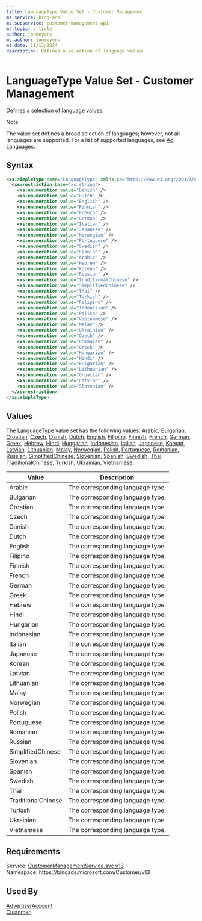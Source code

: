 ```yaml
---
title: LanguageType Value Set - Customer Management
ms.service: bing-ads
ms.subservice: customer-management-api
ms.topic: article
author: jonmeyers
ms.author: jonmeyers
ms.date: 11/13/2024
description: Defines a selection of language values.
---
```

# LanguageType Value Set - Customer Management
Defines a selection of language values.

> [!NOTE]
> The value set defines a broad selection of languages; however, not all languages are supported. For a list of supported languages, see [Ad Languages](../guides/ad-languages.md).

## Syntax
```xml
<xs:simpleType name="LanguageType" xmlns:xs="http://www.w3.org/2001/XMLSchema">
  <xs:restriction base="xs:string">
    <xs:enumeration value="Danish" />
    <xs:enumeration value="Dutch" />
    <xs:enumeration value="English" />
    <xs:enumeration value="Finnish" />
    <xs:enumeration value="French" />
    <xs:enumeration value="German" />
    <xs:enumeration value="Italian" />
    <xs:enumeration value="Japanese" />
    <xs:enumeration value="Norwegian" />
    <xs:enumeration value="Portuguese" />
    <xs:enumeration value="Swedish" />
    <xs:enumeration value="Spanish" />
    <xs:enumeration value="Arabic" />
    <xs:enumeration value="Hebrew" />
    <xs:enumeration value="Korean" />
    <xs:enumeration value="Russian" />
    <xs:enumeration value="TraditionalChinese" />
    <xs:enumeration value="SimplifiedChinese" />
    <xs:enumeration value="Thai" />
    <xs:enumeration value="Turkish" />
    <xs:enumeration value="Filipino" />
    <xs:enumeration value="Indonesian" />
    <xs:enumeration value="Polish" />
    <xs:enumeration value="Vietnamese" />
    <xs:enumeration value="Malay" />
    <xs:enumeration value="Ukrainian" />
    <xs:enumeration value="Czech" />
    <xs:enumeration value="Romanian" />
    <xs:enumeration value="Greek" />
    <xs:enumeration value="Hungarian" />
    <xs:enumeration value="Hindi" />
    <xs:enumeration value="Bulgarian" />
    <xs:enumeration value="Lithuanian" />
    <xs:enumeration value="Croatian" />
    <xs:enumeration value="Latvian" />
    <xs:enumeration value="Slovenian" />
  </xs:restriction>
</xs:simpleType>
```

## <a name="values"></a>Values

The [LanguageType](languagetype.md) value set has the following values: [Arabic](#arabic), [Bulgarian](#bulgarian), [Croatian](#croatian), [Czech](#czech), [Danish](#danish), [Dutch](#dutch), [English](#english), [Filipino](#filipino), [Finnish](#finnish), [French](#french), [German](#german), [Greek](#greek), [Hebrew](#hebrew), [Hindi](#hindi), [Hungarian](#hungarian), [Indonesian](#indonesian), [Italian](#italian), [Japanese](#japanese), [Korean](#korean), [Latvian](#latvian), [Lithuanian](#lithuanian), [Malay](#malay), [Norwegian](#norwegian), [Polish](#polish), [Portuguese](#portuguese), [Romanian](#romanian), [Russian](#russian), [SimplifiedChinese](#simplifiedchinese), [Slovenian](#slovenian), [Spanish](#spanish), [Swedish](#swedish), [Thai](#thai), [TraditionalChinese](#traditionalchinese), [Turkish](#turkish), [Ukrainian](#ukrainian), [Vietnamese](#vietnamese).

|Value|Description|
|-----------|---------------|
|<a name="arabic"></a>Arabic|The corresponding language type.|
|<a name="bulgarian"></a>Bulgarian|The corresponding language type.|
|<a name="croatian"></a>Croatian|The corresponding language type.|
|<a name="czech"></a>Czech|The corresponding language type.|
|<a name="danish"></a>Danish|The corresponding language type.|
|<a name="dutch"></a>Dutch|The corresponding language type.|
|<a name="english"></a>English|The corresponding language type.|
|<a name="filipino"></a>Filipino|The corresponding language type.|
|<a name="finnish"></a>Finnish|The corresponding language type.|
|<a name="french"></a>French|The corresponding language type.|
|<a name="german"></a>German|The corresponding language type.|
|<a name="greek"></a>Greek|The corresponding language type.|
|<a name="hebrew"></a>Hebrew|The corresponding language type.|
|<a name="hindi"></a>Hindi|The corresponding language type.|
|<a name="hungarian"></a>Hungarian|The corresponding language type.|
|<a name="indonesian"></a>Indonesian|The corresponding language type.|
|<a name="italian"></a>Italian|The corresponding language type.|
|<a name="japanese"></a>Japanese|The corresponding language type.|
|<a name="korean"></a>Korean|The corresponding language type.|
|<a name="latvian"></a>Latvian|The corresponding language type.|
|<a name="lithuanian"></a>Lithuanian|The corresponding language type.|
|<a name="malay"></a>Malay|The corresponding language type.|
|<a name="norwegian"></a>Norwegian|The corresponding language type.|
|<a name="polish"></a>Polish|The corresponding language type.|
|<a name="portuguese"></a>Portuguese|The corresponding language type.|
|<a name="romanian"></a>Romanian|The corresponding language type.|
|<a name="russian"></a>Russian|The corresponding language type.|
|<a name="simplifiedchinese"></a>SimplifiedChinese|The corresponding language type.|
|<a name="slovenian"></a>Slovenian|The corresponding language type.|
|<a name="spanish"></a>Spanish|The corresponding language type.|
|<a name="swedish"></a>Swedish|The corresponding language type.|
|<a name="thai"></a>Thai|The corresponding language type.|
|<a name="traditionalchinese"></a>TraditionalChinese|The corresponding language type.|
|<a name="turkish"></a>Turkish|The corresponding language type.|
|<a name="ukrainian"></a>Ukrainian|The corresponding language type.|
|<a name="vietnamese"></a>Vietnamese|The corresponding language type.|

## Requirements
Service: [CustomerManagementService.svc v13](https://clientcenter.api.bingads.microsoft.com/Api/CustomerManagement/v13/CustomerManagementService.svc)  
Namespace: https\://bingads.microsoft.com/Customer/v13  

## Used By
[AdvertiserAccount](advertiseraccount.md)  
[Customer](customer.md)  
